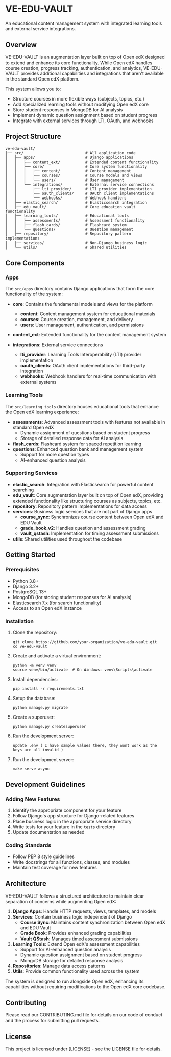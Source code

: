 # VE-EDU-VAULT

An educational content management system with integrated learning tools and external service integrations.

## Overview

VE-EDU-VAULT is an augmentation layer built on top of Open edX designed to extend and enhance its core functionality. While Open edX handles course creation, progress tracking, authentication, and analytics, VE-EDU-VAULT provides additional capabilities and integrations that aren't available in the standard Open edX platform.

This system allows you to:
- Structure courses in more flexible ways (subjects, topics, etc.)
- Add specialized learning tools without modifying Open edX core
- Store student responses in MongoDB for AI analysis
- Implement dynamic question assignment based on student progress
- Integrate with external services through LTI, OAuth, and webhooks

## Project Structure

```
ve-edu-vault/
├── src/                           # All application code
│   ├── apps/                      # Django applications
│   │   ├── content_ext/           # Extended content functionality
│   │   ├── core/                  # Core system functionality
│   │   │   ├── content/           # Content management
│   │   │   ├── courses/           # Course models and views
│   │   │   └── users/             # User management
│   │   └── integrations/          # External service connections
│   │       ├── lti_provider/      # LTI provider implementation
│   │       ├── oauth_clients/     # OAuth client implementations
│   │       └── webhooks/          # Webhook handlers
│   ├── elastic_search/            # Elasticsearch integration
│   ├── edu_vault/                 # Core education vault functionality
│   ├── learning_tools/            # Educational tools
│   │   ├── assessments/           # Assessment functionality
│   │   ├── flash_cards/           # Flashcard system
│   │   └── questions/             # Question management
│   ├── repository/                # Repository pattern implementations
│   ├── services/                  # Non-Django business logic
│   └── utils/                     # Shared utilities
```

## Core Components

### Apps

The `src/apps` directory contains Django applications that form the core functionality of the system:

- **core**: Contains the fundamental models and views for the platform
  - **content**: Content management system for educational materials
  - **courses**: Course creation, management, and delivery
  - **users**: User management, authentication, and permissions

- **content_ext**: Extended functionality for the content management system

- **integrations**: External service connections
  - **lti_provider**: Learning Tools Interoperability (LTI) provider implementation
  - **oauth_clients**: OAuth client implementations for third-party integration
  - **webhooks**: Webhook handlers for real-time communication with external systems

### Learning Tools

The `src/learning_tools` directory houses educational tools that enhance the Open edX learning experience:

- **assessments**: Advanced assessment tools with features not available in standard Open edX
  - Dynamic assignment of questions based on student progress
  - Storage of detailed response data for AI analysis
- **flash_cards**: Flashcard system for spaced repetition learning
- **questions**: Enhanced question bank and management system
  - Support for more question types
  - AI-enhanced question analysis

### Supporting Services

- **elastic_search**: Integration with Elasticsearch for powerful content searching
- **edu_vault**: Core augmentation layer built on top of Open edX, providing extended functionality like structuring courses as subjects, topics, etc.
- **repository**: Repository pattern implementations for data access
- **services**: Business logic services that are not part of Django apps
  - **course_sync**: Synchronizes course content between Open edX and EDU Vault
  - **grade_book_v2**: Handles question and assessment grading
  - **vault_qstash**: Implementation for timing assessment submissions
- **utils**: Shared utilities used throughout the codebase

## Getting Started

### Prerequisites

- Python 3.8+
- Django 3.2+
- PostgreSQL 13+
- MongoDB (for storing student responses for AI analysis)
- Elasticsearch 7.x (for search functionality)
- Access to an Open edX instance

### Installation

1. Clone the repository:
   ```
   git clone https://github.com/your-organization/ve-edu-vault.git
   cd ve-edu-vault
   ```

2. Create and activate a virtual environment:
   ```
   python -m venv venv
   source venv/bin/activate  # On Windows: venv\Scripts\activate
   ```

3. Install dependencies:
   ```
   pip install -r requirements.txt
   ```

4. Setup the database:
   ```
   python manage.py migrate
   ```

5. Create a superuser:
   ```
   python manage.py createsuperuser
   ```
6. Run the development server:
   ```
   update .env ( I have sample values there, they wont work as the keys are all invalid )
   ```

7. Run the development server:
   ```
   make serve-async
   ```


## Development Guidelines

### Adding New Features

1. Identify the appropriate component for your feature
2. Follow Django's app structure for Django-related features
3. Place business logic in the appropriate service directory
4. Write tests for your feature in the `tests` directory
5. Update documentation as needed

### Coding Standards

- Follow PEP 8 style guidelines
- Write docstrings for all functions, classes, and modules
- Maintain test coverage for new features

## Architecture

VE-EDU-VAULT follows a structured architecture to maintain clear separation of concerns while augmenting Open edX:

1. **Django Apps**: Handle HTTP requests, views, templates, and models
2. **Services**: Contain business logic independent of Django
   - **Course Sync**: Maintains content synchronization between Open edX and EDU Vault
   - **Grade Book**: Provides enhanced grading capabilities
   - **Vault QStash**: Manages timed assessment submissions
3. **Learning Tools**: Extend Open edX's assessment capabilities
   - Support for AI-enhanced question analysis
   - Dynamic question assignment based on student progress
   - MongoDB storage for detailed response analysis
4. **Repositories**: Manage data access patterns
5. **Utils**: Provide common functionality used across the system

The system is designed to run alongside Open edX, enhancing its capabilities without requiring modifications to the Open edX core codebase.

## Contributing

Please read our CONTRIBUTING.md file for details on our code of conduct and the process for submitting pull requests.

## License

This project is licensed under [LICENSE] - see the LICENSE file for details.